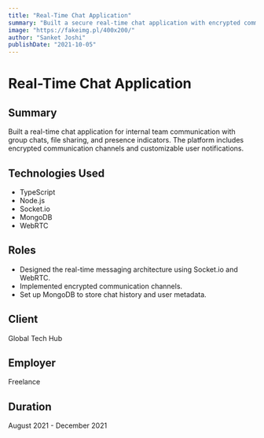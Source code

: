 ```yaml
---
title: "Real-Time Chat Application"
summary: "Built a secure real-time chat application with encrypted communication, group chats, and presence indicators for team collaboration."
image: "https://fakeimg.pl/400x200/"
author: "Sanket Joshi"
publishDate: "2021-10-05"
---
```


# Real-Time Chat Application

## Summary
Built a real-time chat application for internal team communication with group chats, file sharing, and presence indicators. The platform includes encrypted communication channels and customizable user notifications.

## Technologies Used
- TypeScript
- Node.js
- Socket.io
- MongoDB
- WebRTC

## Roles
- Designed the real-time messaging architecture using Socket.io and WebRTC.
- Implemented encrypted communication channels.
- Set up MongoDB to store chat history and user metadata.

## Client
Global Tech Hub

## Employer
Freelance

## Duration
August 2021 - December 2021
